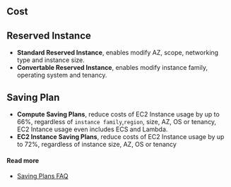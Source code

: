 ## Cost

## Reserved Instance

- **Standard Reserved Instance**, enables modify AZ, scope, networking type and instance size. 
- **Convertable Reserved Instance**, enables modify instance family, operating system and tenancy.

## Saving Plan

- **Compute Saving Plans**, reduce costs of EC2 Instance usage by up to 66%, regardless of `instance family`,`region`, size, AZ, OS or tenancy, EC2 Intance usage even includes ECS and Lambda. 
- **EC2 Instance Saving Plans**, reduce costs of EC2 Instance usage by up to 72%, regardless of instance size, AZ, OS or tenancy

#### Read more

- [Saving Plans FAQ](https://aws.amazon.com/savingsplans/faq/?nc1=h_ls)
